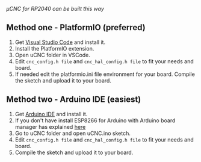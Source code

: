 _µCNC for RP2040 can be built this way_

## Method one - PlatformIO (preferred)

1. Get [Visual Studio Code](https://code.visualstudio.com/download) and install it.
2. Install the PlatformIO extension.
3. Open uCNC folder in VSCode.
4. Edit ```cnc_config.h file``` and ```cnc_hal_config.h file``` to fit your needs and board.
5. If needed edit the platformio.ini file environment for your board. Compile the sketch and upload it to your board.

## Method two - Arduino IDE (easiest)

1. Get [Arduino IDE](https://www.arduino.cc/en/software) and install it.
2. If you don't have install ESP8266 for Arduino with Arduino board manager has explained [here](https://github.com/earlephilhower/arduino-pico#installing-via-arduino-boards-manager)
3. Go to uCNC folder and open uCNC.ino sketch.
4. Edit ```cnc_config.h file``` and ```cnc_hal_config.h file``` to fit your needs and board.
5. Compile the sketch and upload it to your board.

